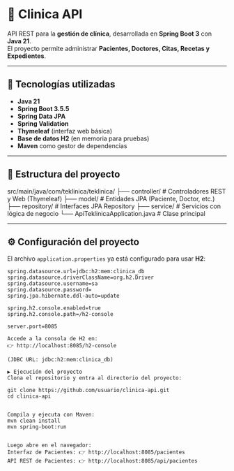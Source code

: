 # 🏥 Clinica API

API REST para la **gestión de clínica**, desarrollada en **Spring Boot 3** con **Java 21**.  
El proyecto permite administrar **Pacientes, Doctores, Citas, Recetas y Expedientes**.

---

## 🚀 Tecnologías utilizadas
- **Java 21**
- **Spring Boot 3.5.5**
- **Spring Data JPA**
- **Spring Validation**
- **Thymeleaf** (interfaz web básica)
- **Base de datos H2** (en memoria para pruebas)
- **Maven** como gestor de dependencias

---

## 📂 Estructura del proyecto
src/main/java/com/teklinica/teklinica/
├── controller/ # Controladores REST y Web (Thymeleaf)
├── model/ # Entidades JPA (Paciente, Doctor, etc.)
├── repository/ # Interfaces JPA Repository
├── service/ # Servicios con lógica de negocio
└── ApiTeklinicaApplication.java # Clase principal

---

## ⚙️ Configuración del proyecto

El archivo `application.properties` ya está configurado para usar **H2**:

```properties
spring.datasource.url=jdbc:h2:mem:clinica_db
spring.datasource.driverClassName=org.h2.Driver
spring.datasource.username=sa
spring.datasource.password=
spring.jpa.hibernate.ddl-auto=update

spring.h2.console.enabled=true
spring.h2.console.path=/h2-console

server.port=8085

Accede a la consola de H2 en:
👉 http://localhost:8085/h2-console

(JDBC URL: jdbc:h2:mem:clinica_db)

▶️ Ejecución del proyecto
Clona el repositorio y entra al directorio del proyecto:

git clone https://github.com/usuario/clinica-api.git
cd clinica-api


Compila y ejecuta con Maven:
mvn clean install
mvn spring-boot:run


Luego abre en el navegador:
Interfaz de Pacientes: 👉 http://localhost:8085/pacientes
API REST de Pacientes: 👉 http://localhost:8085/api/pacientes


